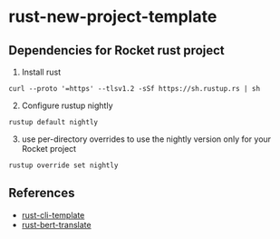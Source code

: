 # rust-new-project-template
## Dependencies for Rocket rust project
1. Install rust
```
curl --proto '=https' --tlsv1.2 -sSf https://sh.rustup.rs | sh
```
2. Configure rustup nightly
```
rustup default nightly
```
3. use per-directory overrides to use the nightly version only for your Rocket project
```
rustup override set nightly
```


## References

* [rust-cli-template](https://github.com/kbknapp/rust-cli-template)
* [rust-bert-translate](https://docs.rs/rust-bert/latest/rust_bert/index.html)